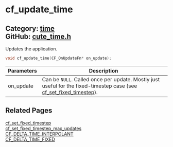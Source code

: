 [](../header.md ':include')

# cf_update_time

Category: [time](/api_reference?id=time)  
GitHub: [cute_time.h](https://github.com/RandyGaul/cute_framework/blob/master/include/cute_time.h)  
---

Updates the application.

```cpp
void cf_update_time(CF_OnUpdateFn* on_update);
```

Parameters | Description
--- | ---
on_update | Can be `NULL`. Called once per update. Mostly just useful for the fixed-timestep case (see [cf_set_fixed_timestep](/time/cf_set_fixed_timestep.md)).

## Related Pages

[cf_set_fixed_timestep](/time/cf_set_fixed_timestep.md)  
[cf_set_fixed_timestep_max_updates](/time/cf_set_fixed_timestep_max_updates.md)  
[CF_DELTA_TIME_INTERPOLANT](/time/cf_delta_time_interpolant.md)  
[CF_DELTA_TIME_FIXED](/time/cf_delta_time_fixed.md)  
